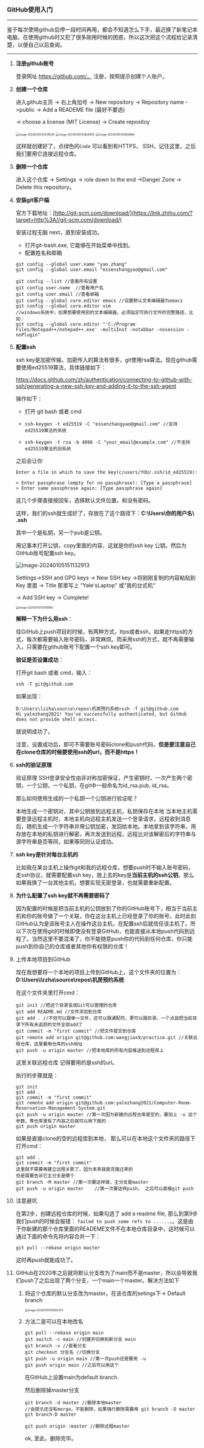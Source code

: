 ### GitHub使用入门

---

鉴于每次使用github后停一段时间再用，都会不知道怎么下手，最近换了新笔记本电脑，在使用github时又犯了很多刚用时候的困惑，所以这次把这个流程给记录清楚，以便自己以后查阅。

---

1. **注册github账号**

   登录网址 https://github.com/， 注册，按照提示创建个人账户。

2. **创建一个仓库**

   进入github主页 -> 右上角加号  -> New repository -> Repository name ->public -> Add a READEME file (最好不要选)

   -> choose a license (MIT License) -> Create repositoy

   <img src="C:\Users\lzzha\AppData\Roaming\Typora\typora-user-images\image-20240105143539035.png" alt="image-20240105143539035" style="zoom: 50%;" />

   <img src="C:\Users\lzzha\AppData\Roaming\Typora\typora-user-images\image-20240105143626953.png" alt="image-20240105143626953" style="zoom:50%;" />

   <img src="C:\Users\lzzha\AppData\Roaming\Typora\typora-user-images\image-20240105143858966.png" alt="image-20240105143858966" style="zoom:50%;" />

   这样就创建好了，点绿色的`Code` 可以看到有HTTPS， SSH，记住这里，之后我们要用它连接远程仓库。

3. **删除一个仓库**

   进入这个仓库 -> Settings -> role down to the end ->Danger Zone -> Delete this repository。 

4. **安装git客户端**

   官方下载地址：[http://git-scm.com/download/](https://link.zhihu.com/?target=http%3A//git-scm.com/download/)

   安装过程无脑 next，直到安装成功。

   *  打开git-bash.exe, 它能够在开始菜单中找到。
   * 配置姓名和邮箱

   ```
   git config --global user.name "yao.zhang"
   git config --global user.email "essenzhangyao@gmail.com"
   
   git config --list //查看所有设置
   git config user.name  //查看用户名
   git config user.email //查看邮箱
   git config --global core.editor emacs //设置默认文本编辑器为emacs
   git config --global core.editor vim
   //windows系统中，如果想要使用别的文本编辑器，必须指定可执行文件的完整路径，比如：
   git config --global core.editor "'C:/Program Files/Notepad++/notepad++.exe' -multiInst -notabbar -nosession -noPlugin"
   ```

5. **配置ssh**

   ssh key是加密传输，加密传入的算法有很多，git使用rsa算法。现在github需要使用ed25519算法，具体链接如下：

   https://docs.github.com/zh/authentication/connecting-to-github-with-ssh/generating-a-new-ssh-key-and-adding-it-to-the-ssh-agent

   操作如下：

   * 打开 git bash 或者 cmd

   * ```
     ssh-keygen -t ed25519 -C "essenzhangyao@gmail.com" //支持 ed25519算法的系统
     ```

   * ```shell
     ssh-keygen -t rsa -b 4096 -C "your_email@example.com" //不支持ed25519算法的旧系统
     ```

   之后会让你

   ```
   Enter a file in which to save the key(c/users/YOU/.ssh/id_ed25519):
   ```

   ```shell
   > Enter passphrase (empty for no passphrase): [Type a passphrase]
   > Enter same passphrase again: [Type passphrase again]
   ```

   这几个步骤直接按回车，选择默认文件位置，和没有密码。

   这样，我们的ssh就生成好了，存放在了这个路径下：**C:\Users\你的用户名\ .ssh**

   其中一个是私钥，另一个pub是公钥。

   用记事本打开公钥，copy里面的内容，这就是你的ssh key 公钥。然后为GitHub账号配置ssh key。

   ![image-20240105151132913](C:\Users\lzzha\AppData\Roaming\Typora\typora-user-images\image-20240105151132913.png)

   

   Settings->SSH and GPG keys -> New SSH key ->将刚刚复制的内容粘贴到Key 里面 -> Title 那里写上 “Yale'sLaptop" 或”我的台式机“

   -> Add SSH key  -> Complete!

   <img src="C:\Users\lzzha\AppData\Roaming\Typora\typora-user-images\image-20240105151415955.png" alt="image-20240105151415955" style="zoom:50%;" />

   **解释一下为什么用ssh**：

   往GitHub上push项目的时候，有两种方式，ttps或者ssh，如果走https的方式，每次都需要输入账号密码，非常麻烦。而采用ssh的方式，就不再需要输入，只需要在github账号下配置一个ssh key即可。

   **验证是否设置成功**：

   打开git bash 或者 cmd，输入：

   ```
   ssh -T git@github.com
   ```

   如果出现：

   ```
   D:\Users\lzzha\source\repos\机房预约系统>ssh -T git@github.com
   Hi yalezhang2021! You've successfully authenticated, but GitHub does not provide shell access.
   ```

   就说明成功了。

   注意，设置成功后，即可不需要账号密码clone和push代码，**但是要注意自己在clone仓库的时候要使用ssh的url，而不是https！**



6. **ssh的验证原理**

   验证原理
   SSH登录安全性由非对称加密保证，产生密钥时，一次产生两个密钥，一个公钥，一个私钥，在git中一般命名为id_rsa.pub, id_rsa。

   那么如何使用生成的一个私钥一个公钥进行验证呢？

   本地生成一个密钥对，其中公钥放到远程主机，私钥保存在本地
   当本地主机需要登录远程主机时，本地主机向远程主机发送一个登录请求，远程收到消息后，随机生成一个字符串并用公钥加密，发回给本地。本地拿到该字符串，用存放在本地的私钥进行解密，再次发送到远程，远程比对该解密后的字符串与源字符串是否等同，如果等同则认证成功。

7. **ssh key是针对每台主机的**

   比如我在某台主机上操作git和我的远程仓库，想要push时不输入账号密码，走ssh协议，就需要配置ssh key，放上去的key是**当前主机的ssh公钥**。那么如果我换了一台其他主机，想要实现无密登录，也就需要重新配置。

8. **为什么配置了ssh key就不再需要密码了**

   因为配置的时候是把当前主机的公钥放到了你的GitHub账号下，相当于当前主机和你的账号做了一个关联，你在这台主机上已经登录了你的账号，此时此刻GitHub认为是该账号主人在操作这台主机，在配置ssh后就信任该主机了。所以下次在使用git的时候即使没有登录GitHub，也能直接从本地push代码到远程了。当然这里不要混淆了，你不能随意push你的代码到任何仓库，你只能push到你自己的仓库或者其他你有权限的仓库！
   
9. 上传本地项目到GitHub

   现在我想要将一个本地的项目上传到GitHub上，这个文件夹的位置为：**D:\Users\lzzha\source\repos\机房预约系统**

   在这个文件夹里打开cmd：

   ```
   git init //把这个目录变成Git可以管理的仓库
   git add README.md //文件添加到仓库
   git add . //不但可以跟单一文件，还可以跟通配符，更可以跟目录。一个点就把当前目录下所有未追踪的文件全部add了 
   git commit -m "first commit" //把文件提交到仓库
   git remote add origin git@github.com:wangjiax9/practice.git //关联远程仓库，这里要用仓库的ssh地址
   git push -u origin master //把本地库的所有内容推送到远程库上
   
   ```

   这里关联远程仓库 记得要用的是ssh的url。

   执行的步骤就是：

   ```
   git init
   git add .
   git commit -m "first commit"
   git remote add origin git@github.com:yalezhang2021/Computer-Room-Reservation-Management-System.git
   git push -u origin master //第一次因为新建的远程仓库是空的，要加上 -u 这个参数，等仓库里有了内容之后就可以用下面的
   git push origin master
   ```

   如果是直接clone的空的远程库到本地， 那么可以在本地这个文件夹的路径下打开cmd：

   ```
   git add .
   git commit -m "first commit"
   这里就不需要再建立远程关联了，因为本来就是克隆过来的
   但是需要告诉它主分支是哪个
   git branch -M master	//第一次要这样做，主分支是master
   git push -u origin master 	//第一次要这样push， 之后可以直接git push
   ```

   

10. 注意避坑

    在第2步，创建远程仓库的时候，如果勾选了 add a readme file,  那么到第9步我们push的时候会报错： `failed to push some refs to ......`，。这是由于你新建的那个仓库里面的READEME文件不在本地仓库目录中，这时候可以通过下面的命令先将内容合并一下：

    ```
    git pull --rebase origin master
    ```

    这时再push就能成功了。

11. GitHub在2020年之后就将默认分支改为了main而不是master，所以会导致我们push了之后出现了两个分支，一个main一个master。解决方法如下

    1. 将这个仓库的默认分支改为master。在该仓库的setings下-> Default branch

       <img src="C:\Users\lzzha\AppData\Roaming\Typora\typora-user-images\image-20240105155500374.png" alt="image-20240105155500374" style="zoom:50%;" />

    2. 方法二是可以在本地改名

       ```
       git pull --rebase origin main
       git switch -c main //创建并切换到新分支 main
       git branch -v //查看分支
       git checkout 分支名 //切换分支
       git push -u origin main //第一次push还是要用 -u
       git push origin main //之后可以用这个
       ```

       在GitHub上设置main为default branch.

       然后删除掉master分支

       ```
       git branch -d master //删除本地master 
       //会提示还没有merge，不能删除，如果强行删除需要用 git branch -D master
       git branch-D master
       ```

       ```
       git push origin :master //删除远程master
       ```

       ok, 至此，删除完毕。